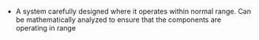 - A system carefully designed where it operates within normal range. Can be mathematically analyzed to ensure that the components are operating in range
